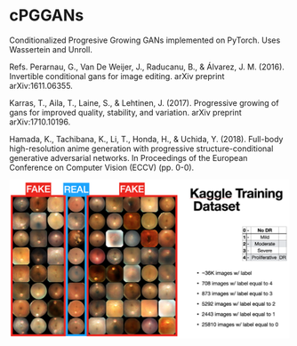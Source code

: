 # cPGGANs

Conditionalized Progresive Growing GANs implemented on PyTorch. Uses Wassertein and Unroll.

Refs.
Perarnau, G., Van De Weijer, J., Raducanu, B., & Álvarez, J. M. (2016). Invertible conditional gans for image editing. arXiv preprint arXiv:1611.06355.

Karras, T., Aila, T., Laine, S., & Lehtinen, J. (2017). Progressive growing of gans for improved quality, stability, and variation. arXiv preprint arXiv:1710.10196.

Hamada, K., Tachibana, K., Li, T., Honda, H., & Uchida, Y. (2018). Full-body high-resolution anime generation with progressive structure-conditional generative adversarial networks. In Proceedings of the European Conference on Computer Vision (ECCV) (pp. 0-0).

![alt text](https://github.com/jquetzalcoatl/cPGGANs/blob/master/PGGANS-Retina.png)
